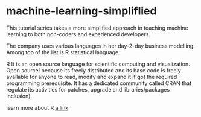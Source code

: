 # machine-learning-simpliflied
This tutorial series takes a more simplified approach in teaching machine learning to both non-coders and experienced developers.

The company uses various languages in her day-2-day business modelling. Among top of the list is R statistical language. 

R It is an open source language for scientific computing and visualization. Open source! because its freely distributed and its base code is freely available for anyone to read, modify and expand it if got the required programming prerequisite. It has a dedicated community called CRAN that regulate its activities for patches, upgrade and libraries/packages inclusion). 

learn more about R [a link](https://github.com/user/repo/blob/branch/other_file.md)



